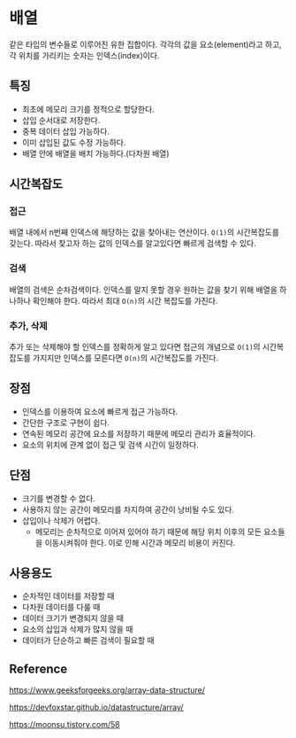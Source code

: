 # 배열
같은 타입의 변수들로 이루어진 유한 집합이다. 각각의 값을 요소(element)라고 하고, 각 위치를 가리키는 숫자는 인덱스(index)이다.

## 특징

- 최초에 메모리 크기를 정적으로 할당한다.
- 삽입 순서대로 저장한다.
- 중복 데이터 삽입 가능하다.
- 이미 삽입된 값도 수정 가능하다.
- 배열 안에 배열을 배치 가능하다.(다차원 배열)

## 시간복잡도
### 접근
배열 내에서 n번째 인덱스에 해당하는 값을 찾아내는 연산이다. `O(1)`의 시간복잡도를 갖는다. 따라서 찾고자 하는 값의 인덱스를 알고있다면 빠르게 검색할 수 있다. 
   
### 검색
   
배열의 검색은 순차검색이다. 인덱스를 알지 못할 경우 원하는 값을 찾기 위해 배열을 하나하나 확인해야 한다. 따라서 최대 `O(n)`의 시간 복잡도를 가진다.

### 추가, 삭제

추가 또는 삭제해야 할 인덱스를 정확하게 알고 있다면 접근의 개념으로 `O(1)`의 시간복잡도를 가지지만 인덱스를 모른다면 `O(n)`의 시간복잡도를 가진다.

## 장점

- 인덱스를 이용하여 요소에 빠르게 접근 가능하다.
- 간단한 구조로 구현이 쉽다.
- 연속된 메모리 공간에 요소를 저장하기 때문에 메모리 관리가 효율적이다.
- 요소의 위치에 관계 없이 접근 및 검색 시간이 일정하다.

## 단점 

- 크기를 변경할 수 없다. 
- 사용하지 않는 공간이 메모리를 차지하여 공간이 낭비될 수도 있다.
- 삽입이나 삭제가 어렵다.
  - 메모리는 순차적으로 이어져 있어야 하기 때문에 해당 위치 이후의 모든 요소들을 이동시켜줘야 한다. 이로 인해 시간과 메모리 비용이 커진다.

## 사용용도

- 순차적인 데이터를 저장할 때
- 다차원 데이터를 다룰 때
- 데이터 크기가 변경되지 않을 때
- 요소의 삽입과 삭제가 많지 않을 때
- 데이터가 단순하고 빠른 검색이 필요할 때

## Reference

https://www.geeksforgeeks.org/array-data-structure/

https://devfoxstar.github.io/datastructure/array/

https://moonsu.tistory.com/58